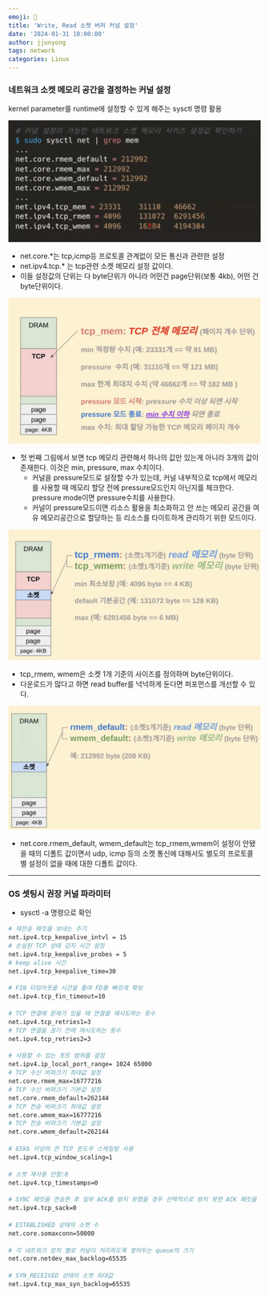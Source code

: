 ```yaml
---
emoji: 🧢
title: 'Write, Read 소켓 버퍼 커널 설정'
date: '2024-01-31 10:00:00'
author: jjunyong
tags: network
categories: Linux
---
```


### 네트워크 소켓 메모리 공간을 결정하는 커널 설정

kernel parameter를 runtime에 설정할 수 있게 해주는 sysctl 명령 활용

![image1](./image1.png)
<br>

- net.core.\*는 tcp,icmp등 프로토콜 관계없이 모든 통신과 관련한 설정
- net.ipv4.tcp.\* 는 tcp관련 소켓 메모리 설정 값이다.
- 이들 설정값의 단위는 다 byte단위가 아니라 어떤건 page단위(보통 4kb), 어떤 건 byte단위이다.

![image2](./image2.png)

- 첫 번째 그림에서 보면 tcp 메모리 관련해서 하나의 값만 있는게 아니라 3개의 값이 존재한다. 이것은 min, pressure, max 수치이다.
  - 커널을 pressure모드로 설정할 수가 있는데, 커널 내부적으로 tcp에서 메모리를 사용할 때 메모리 할당 전에 pressure모드인지 아닌지를 체크한다. pressure mode이면 pressure수치를 사용한다.
  - 커널이 pressure모드이면 리소스 활용을 최소화하고 안 쓰는 메모리 공간을 여유 메모리공간으로 할당하는 등 리소스를 타이트하게 관리하기 위한 모드이다.

![image3](./image3.png)

- tcp_rmem, wmem은 소켓 1개 기준의 사이즈를 정의하며 byte단위이다.
- 다운로드가 많다고 하면 read buffer를 넉넉하게 둔다면 퍼포먼스를 개선할 수 있다.

![image4](./image4.png)

- net.core.rmem_default, wmem_default는 tcp_rmem,wmem이 설정이 안됐을 때의 디폴트 값이면서 udp, icmp 등의 소켓 통신에 대해서도 별도의 프로토콜 별 설정이 없을 때에 대한 디폴트 값이다.

---

### OS 셋팅시 권장 커널 파라미터

- sysctl -a 명령으로 확인

```bash
# 재전송 패킷을 보내는 주기
net.ipv4.tcp_keepalive_intvl = 15
# 손실된 TCP 상태 감지 시간 설정
net.ipv4.tcp_keepalive_probes = 5
# keep alive 시간
net.ipv4.tcp_keepalive_time=30

# FIN 타임아웃을 시간을 줄여 FD를 빠르게 확보
net.ipv4.tcp_fin_timeout=10

# TCP 연결에 문제가 있을 때 연결을 재시도하는 횟수
net.ipv4.tcp_retries1=3
# TCP 연결을 끊기 전에 재시도하는 횟수
net.ipv4.tcp_retries2=3

# 사용할 수 있는 포트 범위를 설정
net.ipv4.ip_local_port_range= 1024 65000
# TCP 수신 버퍼크기 최대값 설정
net.core.rmem_max=16777216
# TCP 수신 버퍼크기 기본값 설정
net.core.rmem_default=262144
# TCP 전송 버퍼크기 최대값 설정
net.core.wmem_max=16777216
# TCP 전송 버퍼크기 기본값 설정
net.core.wmem_default=262144

# 65kb 이상의 큰 TCP 윈도우 스케일링 사용
net.ipv4.tcp_window_scaling=1

# 소켓 재사용 안함:0
net.ipv4.tcp_timestamps=0

# SYNC 패킷을 전송한 후 일부 ACK를 받지 못했을 경우 선택적으로 받지 못한 ACK 패킷을 받는지 여부
net.ipv4.tcp_sack=0

# ESTABLISHED 상태의 소켓 수
net.core.somaxconn=50000

# 각 네트워크 장치 별로 커널이 처리하도록 쌓아두는 queue의 크기
net.core.netdev_max_backlog=65535

# SYN_RECEIVED 상태의 소켓 최대값
net.ipv4.tcp_max_syn_backlog=65535
```
